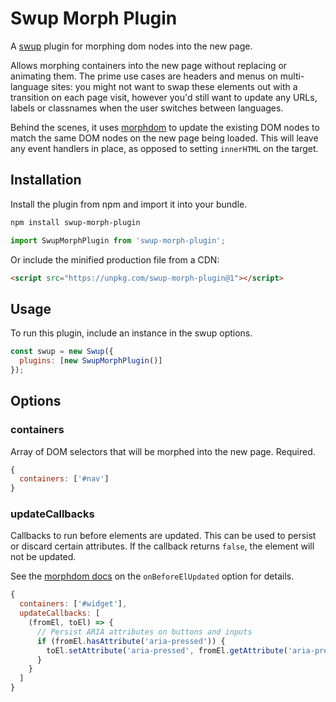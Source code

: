 # Swup Morph Plugin

A [swup](https://swup.js.org) plugin for morphing dom nodes into the new page.

Allows morphing containers into the new page without replacing or animating them. The prime use
cases are headers and menus on multi-language sites: you might not want to swap these elements out
with a transition on each page visit, however you'd still want to update any URLs, labels or
classnames when the user switches between languages.

Behind the scenes, it uses
[morphdom](https://github.com/patrick-steele-idem/morphdom) to update the
existing DOM nodes to match the same DOM nodes on the new page being loaded.
This will leave any event handlers in place, as opposed to setting `innerHTML`
on the target.

## Installation

Install the plugin from npm and import it into your bundle.

```bash
npm install swup-morph-plugin
```

```js
import SwupMorphPlugin from 'swup-morph-plugin';
```

Or include the minified production file from a CDN:

```html
<script src="https://unpkg.com/swup-morph-plugin@1"></script>
```

## Usage

To run this plugin, include an instance in the swup options.

```javascript
const swup = new Swup({
  plugins: [new SwupMorphPlugin()]
});
```

## Options

### containers

Array of DOM selectors that will be morphed into the new page. Required.

```javascript
{
  containers: ['#nav']
}
```

### updateCallbacks

Callbacks to run before elements are updated. This can be used to persist or
discard certain attributes. If the callback returns `false`, the element will
not be updated.

See the [morphdom docs](https://github.com/patrick-steele-idem/morphdom#api) on
the `onBeforeElUpdated` option for details.

```javascript
{
  containers: ['#widget'],
  updateCallbacks: [
    (fromEl, toEl) => {
      // Persist ARIA attributes on buttons and inputs
      if (fromEl.hasAttribute('aria-pressed')) {
        toEl.setAttribute('aria-pressed', fromEl.getAttribute('aria-pressed'))
      }
    }
  ]
}
```
